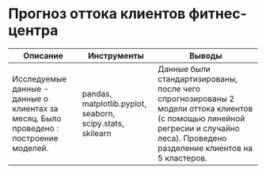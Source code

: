  #	Прогноз оттока клиентов фитнес-центра
 
 |Описание|Инструменты|Выводы|
 |--------|----------|--------|
 |Исследуемые данные - данные о клиентах за месяц. Было проведено : построение моделей.|pandas, matplotlib.pyplot, seaborn, scipy.stats, skilearn |Данные были стандартизированы, после чего спрогнозированы 2 модели оттока клиентов (с помощью линейной регресии и случайно леса). Проведено разделение клиентов на 5 кластеров.|
